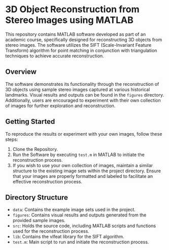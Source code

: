 # 3D Object Reconstruction from Stereo Images using MATLAB

This repository contains MATLAB software developed as part of an academic course, specifically designed for reconstructing 3D objects from stereo images. The software utilizes the SIFT (Scale-Invariant Feature Transform) algorithm for point matching in conjunction with triangulation techniques to achieve accurate reconstruction.

## Overview

The software demonstrates its functionality through the reconstruction of 3D objects using sample stereo images captured at various historical landmarks. Visual results and outputs can be found in the `figures` directory. Additionally, users are encouraged to experiment with their own collection of images for further exploration and reconstruction.

## Getting Started

To reproduce the results or experiment with your own images, follow these steps:

1. Clone the Repository.
2. Run the Software by executing `test.m` in MATLAB to initiate the reconstruction process.
3. If you wish to use your own collection of images, maintain a similar structure to the existing image sets within the project directory. Ensure that your images are properly formatted and labeled to facilitate an effective reconstruction process.

## Directory Structure

- `data`: Contains the example image sets used in the project.
- `figures`: Contains visual results and outputs generated from the provided sample images.
- `src`: Holds the source code, including MATLAB scripts and functions used for the reconstruction process.
- `lib`: Contains the vlfeat library for the SIFT algorithm.
- `test.m`: Main script to run and initiate the reconstruction process.

